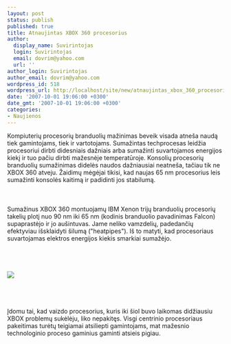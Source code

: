 ```yaml
---
layout: post
status: publish
published: true
title: Atnaujintas XBOX 360 procesorius
author:
  display_name: Suvirintojas
  login: Suvirintojas
  email: dovrim@yahoo.com
  url: ''
author_login: Suvirintojas
author_email: dovrim@yahoo.com
wordpress_id: 518
wordpress_url: http://localhost/site/new/atnaujintas_xbox_360_procesorius/
date: '2007-10-01 19:06:00 +0300'
date_gmt: '2007-10-01 19:06:00 +0300'
categories:
- Naujienos
---
```

<p>Kompiuterių procesorių branduolių mažinimas beveik visada atneša naudą tiek gamintojams, tiek ir vartotojams. Sumažintas techprocesas leidžia procesoriui dirbti didesniais dažniais arba sumažinti suvartojamos energijos kiekį ir tuo pačiu dirbti mažesnėje temperatūroje. Konsolių procesorių branduolių sumažinimas didelės naudos dažniausiai neatneša, tačiau tik ne XBOX 360 atveju. Žaidimų mėgėjai tikisi, kad naujas 65 nm procesorius leis sumažinti konsolės kaitimą ir padidinti jos stabilumą.<br />
<br><br />
<br>Sumažinus XBOX 360 montuojamų IBM Xenon trijų branduolių procesorių takelių plotį nuo 90 nm iki 65 nm (kodinis branduolio pavadinimas Falcon) supaprastėjo ir jo aušintuvas. Jame neliko vamzdelių, padedančių efektyviau išsklaidyti šilumą (&quot;heatpipes&quot;). Iš to matyti, kad procesoriaus suvartojamas elektros energijos kiekis smarkiai sumažėjo.<br />
<br><br />
<br><br><img src="http://img229.imageshack.us/img229/3504/6164largecpurb4.jpg"><br><br />
<br><br />
<br>Įdomu tai, kad vaizdo procesorius, kuris iki šiol buvo laikomas didžiausiu XBOX problemų sukėlėju, liko nepakitęs. Visgi centrinio procesoriaus pakeitimas turėtų teigiamai atsiliepti gamintojams, mat mažesnio technologinio proceso gaminius gaminti atsieis pigiau.</p>

